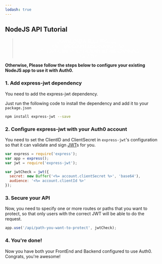 ```yaml
---
lodash: true
---
```


## NodeJS API Tutorial

<div class="package" style="text-align: center;">
  <blockquote>
    <a href="/node-auth0/master/create-package?path=examples/nodejs-api&type=server@@account.clientParam@@" class="btn btn-lg btn-success btn-package" style="text-transform: uppercase; color: white">
      <span style="display: block">Download a Seed project</span>
      <% if (account.userName) { %>
      <span class="smaller" style="display:block; font-size: 11px">with your Auth0 API Keys already set and configured</span>
      <% } %>
    </a>
  </blockquote>
</div>

**Otherwise, Please follow the steps below to configure your existing NodeJS app to use it with Auth0.**

### 1. Add express-jwt dependency

You need to add the express-jwt dependency.

Just run the following code to install the dependency and add it to your `package.json`

```bash
npm install express-jwt --save
```

### 2. Configure express-jwt with your Auth0 account

You need to set the ClientID and ClientSecret in `express-jwt`'s configuration so that it can validate and sign [JWT](/jwt)s for you.

```js
var express = require('express');
var app = express();
var jwt = require('express-jwt');

var jwtCheck = jwt({
  secret: new Buffer('<%= account.clientSecret %>', 'base64'),
  audience: '<%= account.clientId %>'
});
```

### 3. Secure your API

Now, you need to specify one or more routes or paths that you want to protect, so that only users with the correct JWT will be able to do the request.

```js
app.use('/api/path-you-want-to-protect', jwtCheck);
```

### 4. You're done!

Now you have both your FrontEnd and Backend configured to use Auth0. Congrats, you're awesome!
